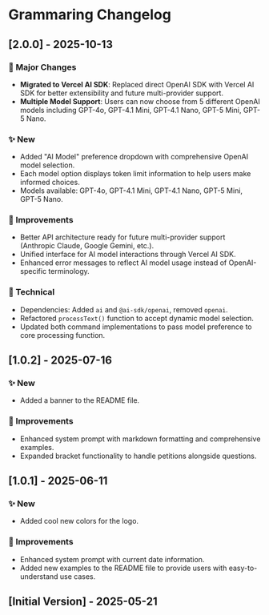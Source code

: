 # Grammaring Changelog

## [2.0.0] - 2025-10-13

### 🚀 Major Changes

- **Migrated to Vercel AI SDK**: Replaced direct OpenAI SDK with Vercel AI SDK for better extensibility and future multi-provider support.
- **Multiple Model Support**: Users can now choose from 5 different OpenAI models including GPT-4o, GPT-4.1 Mini, GPT-4.1 Nano, GPT-5 Mini, GPT-5 Nano.

### ✨ New

- Added "AI Model" preference dropdown with comprehensive OpenAI model selection.
- Each model option displays token limit information to help users make informed choices.
- Models available: GPT-4o, GPT-4.1 Mini, GPT-4.1 Nano, GPT-5 Mini, GPT-5 Nano.

### 💎 Improvements

- Better API architecture ready for future multi-provider support (Anthropic Claude, Google Gemini, etc.).
- Unified interface for AI model interactions through Vercel AI SDK.
- Enhanced error messages to reflect AI model usage instead of OpenAI-specific terminology.

### 🔧 Technical

- Dependencies: Added `ai` and `@ai-sdk/openai`, removed `openai`.
- Refactored `processText()` function to accept dynamic model selection.
- Updated both command implementations to pass model preference to core processing function.

## [1.0.2] - 2025-07-16

### ✨ New

- Added a banner to the README file.

### 💎 Improvements

- Enhanced system prompt with markdown formatting and comprehensive examples.
- Expanded bracket functionality to handle petitions alongside questions.

## [1.0.1] - 2025-06-11

### ✨ New

- Added cool new colors for the logo.

### 💎 Improvements

- Enhanced system prompt with current date information.
- Added new examples to the README file to provide users with easy-to-understand use cases.

## [Initial Version] - 2025-05-21